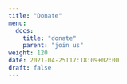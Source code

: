 ```yaml
---
title: "Donate"
menu:
  docs:
    title: "donate"
    parent: "join us"
weight: 120
date: 2021-04-25T17:18:09+02:00
draft: false
---
```


